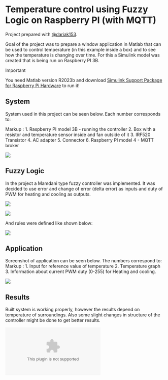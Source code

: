 
# Temperature control using Fuzzy Logic on Raspberry PI (with MQTT)

Project prepared with [@dariak153](https://www.github.com/dariak153).

Goal of the project was to prepare a window application in Matlab that can be used to control temperature (in this example inside a box) and to see how the temperature is changing over time. For this a Simulink model was created that is being run on Raspberry PI 3B.

> [!IMPORTANT] 
> You need Matlab version R2023b and download [Simulink Support Package for Raspberry Pi Hardware](https://www.mathworks.com/help/supportpkg/raspberrypi/) to run it!

## System

System used in this project can be seen below. Each number corresponds to:

Markup : 1. Raspberry PI model 3B - running the controller
         2. Box with a resistor and temperature sensor inside and fan outside of it
         3. IRF520 Transistor
         4. AC adapter
         5. Connector
         6. Raspberry PI model 4 - MQTT broker

![](https://github.com/4MC4/Temperature-control-using-Fuzzy-Logic-on-Raspberry-PI/Pictures/photo.jpg)

## Fuzzy Logic

In the project a Mamdani type fuzzy controller was implemented. It was decided to use error and change of error (delta error) as inputs and duty of PWM for heating and cooling as outputs. 

![](https://github.com/4MC4/Temperature-control-using-Fuzzy-Logic-on-Raspberry-PI/Pictures/inputs.png)

![](https://github.com/4MC4/Temperature-control-using-Fuzzy-Logic-on-Raspberry-PI/Pictures/outputs.png)

And rules were defined like shown below:

![](https://github.com/4MC4/Temperature-control-using-Fuzzy-Logic-on-Raspberry-PI/Pictures/rules.png)

## Application 

Screenshot of application can be seen below. The numbers correspond to:
Markup : 1. Input for reference value of temperature
         2. Temperature graph
         3. Information about current PWM duty (0-255) for Heating and cooling.

![](https://github.com/4MC4/Temperature-control-using-Fuzzy-Logic-on-Raspberry-PI/Pictures/app.png)

## Results

Built system is working properly, however the results depend on temperature of surroundings. Also some slight changes in structure of the controller might be done to get better results.

![](https://github.com/4MC4/Temperature-control-using-Fuzzy-Logic-on-Raspberry-PI/Pictures/plots.eps)
